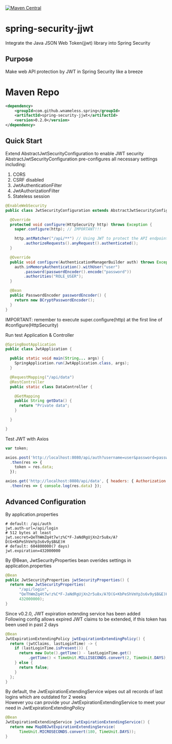 [![Maven Central](https://maven-badges.herokuapp.com/maven-central/com.github.wnameless.spring/spring-security-jjwt/badge.svg)](https://maven-badges.herokuapp.com/maven-central/com.github.wnameless.spring/spring-security-jjwt)

spring-security-jjwt
=============
Integrate the Java JSON Web Token(jjwt) library into Spring Security

## Purpose
Make web API protection by JWT in Spring Security like a breeze

# Maven Repo
```xml
<dependency>
	<groupId>com.github.wnameless.spring</groupId>
	<artifactId>spring-security-jjwt</artifactId>
	<version>0.2.0</version>
</dependency>
```

## Quick Start

Extend AbstractJwtSecurityConfiguration to enable JWT security<br>
AbstractJwtSecurityConfiguration pre-configures all necessary settings including:<br>
1. CORS
2. CSRF disabled
3. JwtAuthenticationFilter
4. JwtAuthorizationFilter
5. Stateless session
```java
@EnableWebSecurity
public class JwtSecurityConfiguration extends AbstractJwtSecurityConfiguration {

  @Override
  protected void configure(HttpSecurity http) throws Exception {
    super.configure(http); // IMPORTANT!!!

    http.antMatcher("/api/**") // Using JWT to protect the API endpoint
        .authorizeRequests().anyRequest().authenticated();
  }

  @Override
  public void configure(AuthenticationManagerBuilder auth) throws Exception {
    auth.inMemoryAuthentication().withUser("user")
        .password(passwordEncoder().encode("password"))
        .authorities("ROLE_USER");
  }

  @Bean
  public PasswordEncoder passwordEncoder() {
    return new BCryptPasswordEncoder();
  }
}
```
IMPORTANT: remember to execute super.configure(http) at the first line of #configure(HttpSecurity)

Run test Application & Controller
```java
@SpringBootApplication
public class JwtApplication {

  public static void main(String... args) {
    SpringApplication.run(JwtApplication.class, args);
  }

  @RequestMapping("/api/data")
  @RestController
  public static class DataController {

    @GetMapping
    public String getData() {
      return "Private data";
    }

  }

}
```

Test JWT with Axios
```javascript
var token;

axios.post('http://localhost:8080/api/auth?username=user&password=password')
  .then(res => {
    token = res.data;
  });

axios.get('http://localhost:8080/api/data', { headers: { Authorization: `Bearer ${token}` } })
  .then(res => { console.log(res.data) });
```

## Advanced Configuration

By application.properties
```
# default: /api/auth
jwt.auth-url=/api/login
# 512 bytes at least
jwt.secret=QeThWmZq4t7w!z%C*F-JaNdRgUjXn2r5u8x/A?D(G+KbPeShVmYp3s6v9y$B&E)H
# default: 604800000(7 days)
jwt.expiration=432000000 
```

By @Bean, JwtSecurityProperties bean overides settings in application.properties
```java
@Bean
public JwtSecurityProperties jwtSecurityProperties() {
  return new JwtSecurityProperties(
      "/api/login",
      "QeThWmZq4t7w!z%C*F-JaNdRgUjXn2r5u8x/A?D(G+KbPeShVmYp3s6v9y$B&E)H",
      432000000);
}
```

Since v0.2.0, JWT expiration extending service has been added<br>
Following config allows expired JWT claims to be extended, if this token has been used in past 2 days
```java
@Bean
JwtExpirationExtendingPolicy jwtExpirationExtendingPolicy() {
  return (jwtClaims, lastLoginTime) -> {
    if (lastLoginTime.isPresent()) {
      return new Date().getTime() - lastLoginTime.get()
          .getTime() < TimeUnit.MILLISECONDS.convert(2, TimeUnit.DAYS);
    } else {
      return false;
    }
  };
}
```

By default, the JwtExpirationExtendingService wipes out all records of last logins which are outdated for 2 weeks<br>
However you can provide your JwtExpirationExtendingService to meet your need in JwtExpirationExtendingPolicy
```java
@Bean
JwtExpirationExtendingService jwtExpirationExtendingService() {
  return new MapDBJwtExpirationExtendingService(
      TimeUnit.MICROSECONDS.convert(180, TimeUnit.DAYS));
}
```
